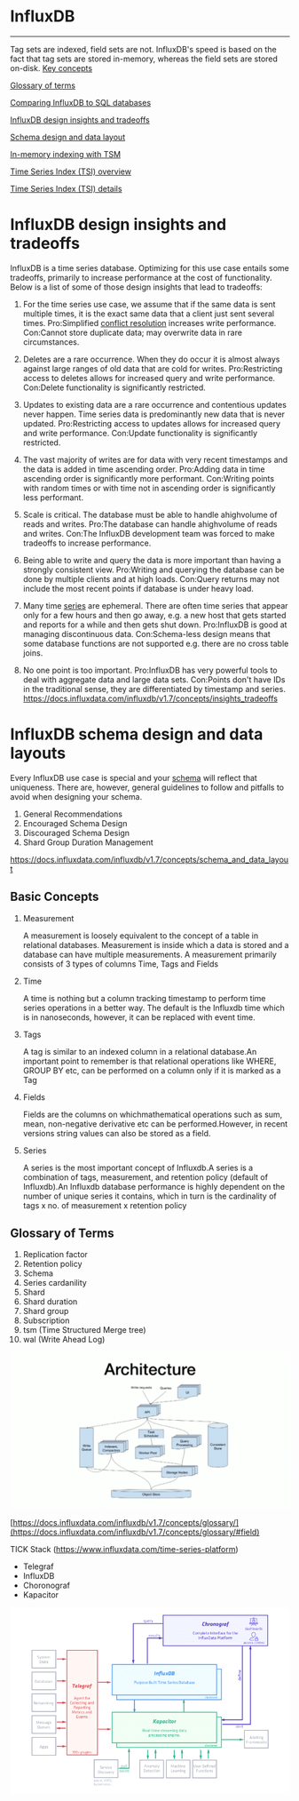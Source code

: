 # InfluxDB

---

Tag sets are indexed, field sets are not. InfluxDB's speed is based on the fact that tag sets are stored in-memory, whereas the field sets are stored on-disk.
[Key concepts](https://docs.influxdata.com/influxdb/v1.7/concepts/key_concepts/)

[Glossary of terms](https://docs.influxdata.com/influxdb/v1.7/concepts/glossary/)

[Comparing InfluxDB to SQL databases](https://docs.influxdata.com/influxdb/v1.7/concepts/crosswalk/)

[InfluxDB design insights and tradeoffs](https://docs.influxdata.com/influxdb/v1.7/concepts/insights_tradeoffs/)

[Schema design and data layout](https://docs.influxdata.com/influxdb/v1.7/concepts/schema_and_data_layout/)

[In-memory indexing with TSM](https://docs.influxdata.com/influxdb/v1.7/concepts/storage_engine/)

[Time Series Index (TSI) overview](https://docs.influxdata.com/influxdb/v1.7/concepts/time-series-index/)

[Time Series Index (TSI) details](https://docs.influxdata.com/influxdb/v1.7/concepts/tsi-details/)

# InfluxDB design insights and tradeoffs

InfluxDB is a time series database. Optimizing for this use case entails some tradeoffs, primarily to increase performance at the cost of functionality. Below is a list of some of those design insights that lead to tradeoffs:

1. For the time series use case, we assume that if the same data is sent multiple times, it is the exact same data that a client just sent several times.
    Pro:Simplified [conflict resolution](https://docs.influxdata.com/influxdb/v1.7/troubleshooting/frequently-asked-questions/#how-does-influxdb-handle-duplicate-points) increases write performance.
    Con:Cannot store duplicate data; may overwrite data in rare circumstances.

2. Deletes are a rare occurrence. When they do occur it is almost always against large ranges of old data that are cold for writes.
    Pro:Restricting access to deletes allows for increased query and write performance.
    Con:Delete functionality is significantly restricted.

3. Updates to existing data are a rare occurrence and contentious updates never happen. Time series data is predominantly new data that is never updated.
    Pro:Restricting access to updates allows for increased query and write performance.
    Con:Update functionality is significantly restricted.

4. The vast majority of writes are for data with very recent timestamps and the data is added in time ascending order.
    Pro:Adding data in time ascending order is significantly more performant.
    Con:Writing points with random times or with time not in ascending order is significantly less performant.

5. Scale is critical. The database must be able to handle ahighvolume of reads and writes.
    Pro:The database can handle ahighvolume of reads and writes.
    Con:The InfluxDB development team was forced to make tradeoffs to increase performance.

6. Being able to write and query the data is more important than having a strongly consistent view.
    Pro:Writing and querying the database can be done by multiple clients and at high loads.
    Con:Query returns may not include the most recent points if database is under heavy load.

7. Many time [series](https://docs.influxdata.com/influxdb/v1.7/concepts/glossary/#series) are ephemeral. There are often time series that appear only for a few hours and then go away, e.g. a new host that gets started and reports for a while and then gets shut down.
    Pro:InfluxDB is good at managing discontinuous data.
    Con:Schema-less design means that some database functions are not supported e.g. there are no cross table joins.

8. No one point is too important.
    Pro:InfluxDB has very powerful tools to deal with aggregate data and large data sets.
    Con:Points don't have IDs in the traditional sense, they are differentiated by timestamp and series.
<https://docs.influxdata.com/influxdb/v1.7/concepts/insights_tradeoffs>

# InfluxDB schema design and data layouts

Every InfluxDB use case is special and your [schema](https://docs.influxdata.com/influxdb/v1.7/concepts/glossary/#schema) will reflect that uniqueness. There are, however, general guidelines to follow and pitfalls to avoid when designing your schema.

1. General Recommendations
2. Encouraged Schema Design
3. Discouraged Schema Design
4. Shard Group Duration Management

<https://docs.influxdata.com/influxdb/v1.7/concepts/schema_and_data_layout>

## Basic Concepts

1. Measurement

    A measurement is loosely equivalent to the concept of a table in relational databases. Measurement is inside which a data is stored and a database can have multiple measurements. A measurement primarily consists of 3 types of columns Time, Tags and Fields

2. Time

    A time is nothing but a column tracking timestamp to perform time series operations in a better way. The default is the Influxdb time which is in nanoseconds, however, it can be replaced with event time.

3. Tags

    A tag is similar to an indexed column in a relational database.An important point to remember is that relational operations like WHERE, GROUP BY etc, can be performed on a column only if it is marked as a Tag

4. Fields

    Fields are the columns on whichmathematical operations such as sum, mean, non-negative derivative etc can be performed.However, in recent versions string values can also be stored as a field.

5. Series

    A series is the most important concept of Influxdb.A series is a combination of tags, measurement, and retention policy (default of Influxdb).An Influxdb database performance is highly dependent on the number of unique series it contains, which in turn is the cardinality of tags x no. of measurement x retention policy

## Glossary of Terms

1. Replication factor
2. Retention policy
3. Schema
4. Series cardanility
5. Shard
6. Shard duration
7. Shard group
8. Subscription
9. tsm (Time Structured Merge tree)
10. wal (Write Ahead Log)

![image](media/InfluxDB-image1.png)

[https://docs.influxdata.com/influxdb/v1.7/concepts/glossary/](https://docs.influxdata.com/influxdb/v1.7/concepts/glossary/#field)

TICK Stack (<https://www.influxdata.com/time-series-platform>)

- Telegraf
- InfluxDB
- Choronograf
- Kapacitor

![image](media/InfluxDB-image2.png)
